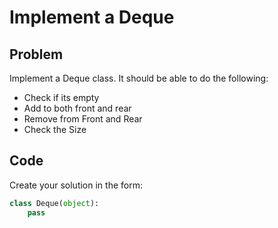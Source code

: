 # Implement a Deque

## Problem

Implement a Deque class. It should be able to do the following:

- Check if its empty
- Add to both front and rear
- Remove from Front and Rear
- Check the Size

## Code

Create your solution in the form:

```python
class Deque(object):
    pass
```
